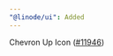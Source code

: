 ```yaml
---
"@linode/ui": Added
---
```


Chevron Up Icon ([#11946](https://github.com/linode/manager/pull/11946))
